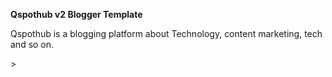 <strong>Qspothub v2 Blogger Template</strong>
<p>Qspothub is a blogging platform about Technology, content marketing, tech and so on. </p>>
